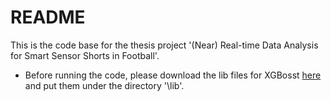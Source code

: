 # README
This is the code base for the thesis project '(Near) Real-time Data Analysis for Smart Sensor Shorts in Football'.  
* Before running the code, please download the lib files for XGBosst [here](https://drive.google.com/file/d/1CFG6hV9KIpeQaiTMzUSw47uLi2K9zDaY/view?usp=drive_link) and put them under the directory '\lib'.
